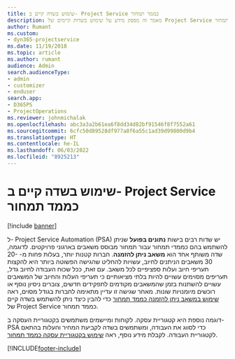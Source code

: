 ```yaml
---
title: שימוש בשדה קיים ב- Project Service כממד תמחור
description: מאמר זה מספק מידע על שימוש בשדות קיימים של Project Service כממדי תמחור.
author: Rumant
ms.custom:
- dyn365-projectservice
ms.date: 11/19/2018
ms.topic: article
ms.author: rumant
audience: Admin
search.audienceType:
- admin
- customizer
- enduser
search.app:
- D365PS
- ProjectOperations
ms.reviewer: johnmichalak
ms.openlocfilehash: abc3a3a2b61ea6f8dd34d82bf91546f8f7552a61
ms.sourcegitcommit: 6cfc50d89528df977a8f6a55c1ad39d99800d9b4
ms.translationtype: HT
ms.contentlocale: he-IL
ms.lasthandoff: 06/03/2022
ms.locfileid: "8925213"
---
```

# <a name="use-an-existing-field-in-project-service-as-a-pricing-dimension"></a>שימוש בשדה קיים ב- Project Service כממד תמחור

[!include [banner](../includes/psa-now-project-operations.md)]

ל- Project Service Automation ‏(PSA) יש שדות רבים בישות **נתונים בפועל** שניתן להשתמש בהם כממדי תמחור עבור תמחור מבוסס משאבים בארגוני פרויקטים. לדוגמה, שדה משותף אחד הוא **משאב ניתן להזמנה**. חברות קטנות יותר, בעלות פחות מ- 20-30 משאבים הניתנים לחיוב, עשויות להחליט שהגישה הפשוטה ביותר היא להקצות תעריפי חיוב ועלות ספציפיים לכל משאב. עם זאת, ככל שכוח העבודה לחיוב גדל, תעריפים מסוימים עשויים להיות בלתי מציאותיים כי תעריפי העלות והחיוב של המשאבים עשויים להשתנות בזמן שהמשאבים מקודמים לתפקידים חדשים, צוברים ניסיון נוסף או רוכשים מיומנויות שונות. מאחר שגישה זו עדיין מתאימה לחברות בגודל מסוים, ראה [שימוש במשאב ניתן להזמנה כממד תמחור](bookable-resource-pricing-dimension.md) כדי להבין כיצד ניתן להשתמש בשדה קיים של Project Service כממד תמחור.

דוגמה נוספת היא קטגוריית עסקה. לקוחות ומיישמים משתמשים בקטגוריית העסקה ב- PSA כדי לסווג את העבודה, ומשתמשים בשדה לקביעת המחיר והעלות בהתאם לקטגוריית העבודה. לקבלת מידע נוסף, ראה [שימוש בקטגוריית עסקה כממד תמחור](transaction-category-pricing-dimension.md).


[!INCLUDE[footer-include](../includes/footer-banner.md)]

